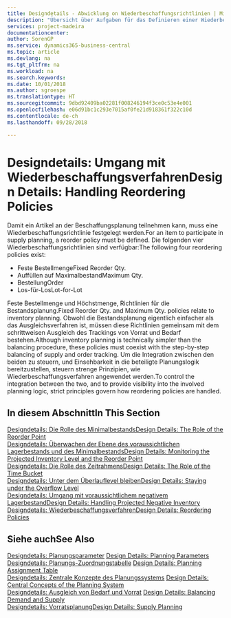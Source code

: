 ```yaml
---
title: Designdetails - Abwicklung on Wiederbeschaffungsrichtlinien | Microsoft Docs
description: "Übersicht über Aufgaben für das Definieren einer Wiederbestellungsrichtlinie in die Beschaffungsplanung."
services: project-madeira
documentationcenter: 
author: SorenGP
ms.service: dynamics365-business-central
ms.topic: article
ms.devlang: na
ms.tgt_pltfrm: na
ms.workload: na
ms.search.keywords: 
ms.date: 10/01/2018
ms.author: sgroespe
ms.translationtype: HT
ms.sourcegitcommit: 9dbd92409ba02281f008246194f3ce0c53e4e001
ms.openlocfilehash: e06d91bc1c293e7015af0fe21d918361f322c10d
ms.contentlocale: de-ch
ms.lasthandoff: 09/28/2018

---
```

# <a name="design-details-handling-reordering-policies"></a><span data-ttu-id="8a4bd-103">Designdetails: Umgang mit Wiederbeschaffungsverfahren</span><span class="sxs-lookup"><span data-stu-id="8a4bd-103">Design Details: Handling Reordering Policies</span></span>
<span data-ttu-id="8a4bd-104">Damit ein Artikel an der Beschaffungsplanung teilnehmen kann, muss eine Wiederbeschaffungsrichtlinie festgelegt werden.</span><span class="sxs-lookup"><span data-stu-id="8a4bd-104">For an item to participate in supply planning, a reorder policy must be defined.</span></span> <span data-ttu-id="8a4bd-105">Die folgenden vier Wiederbeschaffungsrichtlinien sind verfügbar:</span><span class="sxs-lookup"><span data-stu-id="8a4bd-105">The following four reordering policies exist:</span></span>  
  
* <span data-ttu-id="8a4bd-106">Feste Bestellmenge</span><span class="sxs-lookup"><span data-stu-id="8a4bd-106">Fixed Reorder Qty.</span></span>  
* <span data-ttu-id="8a4bd-107">Auffüllen auf Maximalbestand</span><span class="sxs-lookup"><span data-stu-id="8a4bd-107">Maximum Qty.</span></span>  
* <span data-ttu-id="8a4bd-108">Bestellung</span><span class="sxs-lookup"><span data-stu-id="8a4bd-108">Order</span></span>  
* <span data-ttu-id="8a4bd-109">Los-für-Los</span><span class="sxs-lookup"><span data-stu-id="8a4bd-109">Lot-for-Lot</span></span>  
  
<span data-ttu-id="8a4bd-110">Feste Bestellmenge und Höchstmenge, Richtlinien für die Bestandsplanung.</span><span class="sxs-lookup"><span data-stu-id="8a4bd-110">Fixed Reorder Qty. and Maximum Qty. policies relate to inventory planning.</span></span> <span data-ttu-id="8a4bd-111">Obwohl die Bestandsplanung eigentlich einfacher als das Ausgleichsverfahren ist, müssen diese Richtlinien gemeinsam mit dem schrittweisen Ausgleich des Trackings von Vorrat und Bedarf bestehen.</span><span class="sxs-lookup"><span data-stu-id="8a4bd-111">Although inventory planning is technically simpler than the balancing procedure, these policies must coexist with the step-by-step balancing of supply and order tracking.</span></span> <span data-ttu-id="8a4bd-112">Um die Integration zwischen den beiden zu steuern, und Einsehbarkeit in die beteiligte Planungslogik bereitzustellen, steuern strenge Prinzipien, wie Wiederbeschaffungsverfahren angewendet werden.</span><span class="sxs-lookup"><span data-stu-id="8a4bd-112">To control the integration between the two, and to provide visibility into the involved planning logic, strict principles govern how reordering policies are handled.</span></span>  
  
## <a name="in-this-section"></a><span data-ttu-id="8a4bd-113">In diesem Abschnitt</span><span class="sxs-lookup"><span data-stu-id="8a4bd-113">In This Section</span></span>  
[<span data-ttu-id="8a4bd-114">Designdetails: Die Rolle des Minimalbestands</span><span class="sxs-lookup"><span data-stu-id="8a4bd-114">Design Details: The Role of the Reorder Point</span></span>](design-details-the-role-of-the-reorder-point.md)  
[<span data-ttu-id="8a4bd-115">Designdetails: Überwachen der Ebene des voraussichtlichen Lagerbestands und des Minimalbestands</span><span class="sxs-lookup"><span data-stu-id="8a4bd-115">Design Details: Monitoring the Projected Inventory Level and the Reorder Point</span></span>](design-details-monitoring-the-projected-inventory-level-and-the-reorder-point.md)  
[<span data-ttu-id="8a4bd-116">Designdetails: Die Rolle des Zeitrahmens</span><span class="sxs-lookup"><span data-stu-id="8a4bd-116">Design Details: The Role of the Time Bucket</span></span>](design-details-the-role-of-the-time-bucket.md)  
[<span data-ttu-id="8a4bd-117">Designdetails: Unter dem Überlauflevel bleiben</span><span class="sxs-lookup"><span data-stu-id="8a4bd-117">Design Details: Staying under the Overflow Level</span></span>](design-details-staying-under-the-overflow-level.md)  
[<span data-ttu-id="8a4bd-118">Designdetails: Umgang mit voraussichtlichem negativem Lagerbestand</span><span class="sxs-lookup"><span data-stu-id="8a4bd-118">Design Details: Handling Projected Negative Inventory</span></span>](design-details-handling-projected-negative-inventory.md)  
[<span data-ttu-id="8a4bd-119">Designdetails: Wiederbeschaffungsverfahren</span><span class="sxs-lookup"><span data-stu-id="8a4bd-119">Design Details: Reordering Policies</span></span>](design-details-reordering-policies.md)  
  
## <a name="see-also"></a><span data-ttu-id="8a4bd-120">Siehe auch</span><span class="sxs-lookup"><span data-stu-id="8a4bd-120">See Also</span></span>  
<span data-ttu-id="8a4bd-121">[Designdetails: Planungsparameter](design-details-planning-parameters.md) </span><span class="sxs-lookup"><span data-stu-id="8a4bd-121">[Design Details: Planning Parameters](design-details-planning-parameters.md) </span></span>  
<span data-ttu-id="8a4bd-122">[Designdetails: Planungs-Zuordnungstabelle](design-details-planning-assignment-table.md) </span><span class="sxs-lookup"><span data-stu-id="8a4bd-122">[Design Details: Planning Assignment Table](design-details-planning-assignment-table.md) </span></span>  
<span data-ttu-id="8a4bd-123">[Designdetails: Zentrale Konzepte des Planungssystems](design-details-central-concepts-of-the-planning-system.md) </span><span class="sxs-lookup"><span data-stu-id="8a4bd-123">[Design Details: Central Concepts of the Planning System](design-details-central-concepts-of-the-planning-system.md) </span></span>  
<span data-ttu-id="8a4bd-124">[Designdetails: Ausgleich von Bedarf und Vorrat](design-details-balancing-demand-and-supply.md) </span><span class="sxs-lookup"><span data-stu-id="8a4bd-124">[Design Details: Balancing Demand and Supply](design-details-balancing-demand-and-supply.md) </span></span>  
[<span data-ttu-id="8a4bd-125">Designdetails: Vorratsplanung</span><span class="sxs-lookup"><span data-stu-id="8a4bd-125">Design Details: Supply Planning</span></span>](design-details-supply-planning.md)

